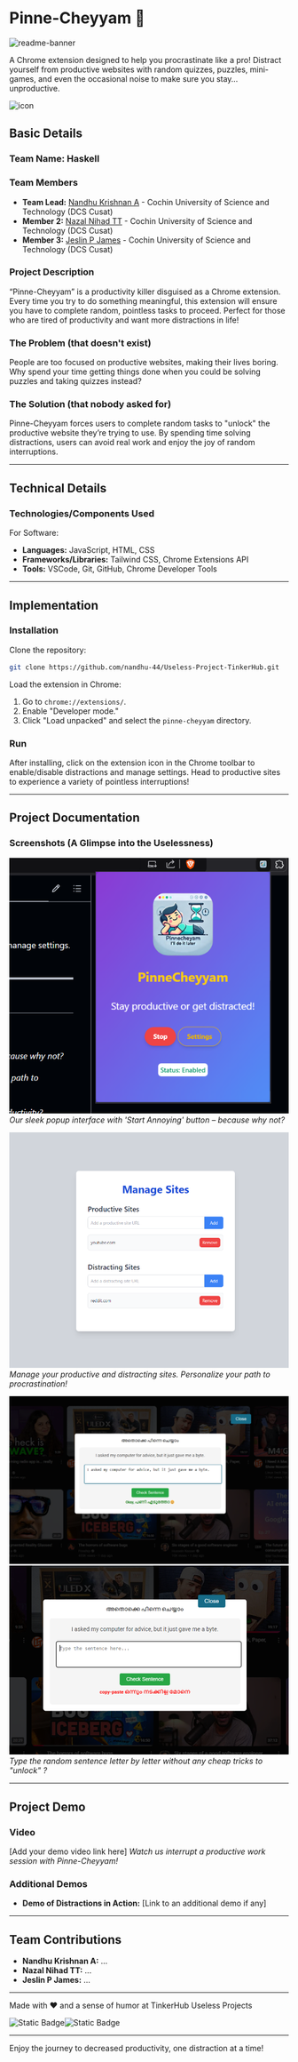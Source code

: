 <!-- <img width="1280" alt="readme-banner" src="https://github.com/user-attachments/assets/35332e92-44cb-425b-9dff-27bcf1023c6c"> -->

# **Pinne-Cheyyam** 🎯

![readme-banner](https://github.com/user-attachments/assets/35332e92-44cb-425b-9dff-27bcf1023c6c)

A Chrome extension designed to help you procrastinate like a pro! Distract yourself from productive websites with random quizzes, puzzles, mini-games, and even the occasional noise to make sure you stay… unproductive.

![icon](./pinne-cheyyam/icons/icon.png)

## Basic Details

### Team Name: Haskell

### Team Members

- **Team Lead:** [Nandhu Krishnan A](https://github.com/nandhu-44) - Cochin University of Science and Technology (DCS Cusat)
- **Member 2:** [Nazal Nihad TT](https://github.com/nazalnihad) - Cochin University of Science and Technology (DCS Cusat)
- **Member 3:** [Jeslin P James](https://github.com/jeslinpjames) - Cochin University of Science and Technology (DCS Cusat)

### Project Description

“Pinne-Cheyyam” is a productivity killer disguised as a Chrome extension. Every time you try to do something meaningful, this extension will ensure you have to complete random, pointless tasks to proceed. Perfect for those who are tired of productivity and want more distractions in life!

### The Problem (that doesn't exist)

People are too focused on productive websites, making their lives boring. Why spend your time getting things done when you could be solving puzzles and taking quizzes instead?

### The Solution (that nobody asked for)

Pinne-Cheyyam forces users to complete random tasks to "unlock" the productive website they’re trying to use. By spending time solving distractions, users can avoid real work and enjoy the joy of random interruptions.

---

## Technical Details

### Technologies/Components Used

For Software:

- **Languages:** JavaScript, HTML, CSS
- **Frameworks/Libraries:** Tailwind CSS, Chrome Extensions API
- **Tools:** VSCode, Git, GitHub, Chrome Developer Tools

---

## Implementation

### Installation

Clone the repository:

```bash
git clone https://github.com/nandhu-44/Useless-Project-TinkerHub.git
```

Load the extension in Chrome:

1. Go to `chrome://extensions/`.
2. Enable "Developer mode."
3. Click "Load unpacked" and select the `pinne-cheyyam` directory.

### Run

After installing, click on the extension icon in the Chrome toolbar to enable/disable distractions and manage settings. Head to productive sites to experience a variety of pointless interruptions!

---

## Project Documentation

### Screenshots (A Glimpse into the Uselessness)

![Popup Interface](demo/images/extension.png)
*Our sleek popup interface with 'Start Annoying' button – because why not?*

![Options Page](demo/images/settings.png)
*Manage your productive and distracting sites. Personalize your path to procrastination!*

![Quiz Distraction](demo/images/success.png)
![Quiz Distraction](demo/images/copy_paste.png)
*Type the random sentence letter by letter without any cheap tricks to "unlock" ?*

<!-- ### Diagrams

![Workflow](Add your workflow/architecture diagram here)
*A highly scientific workflow diagram explaining the pathway to ultimate procrastination.* -->

---

## Project Demo

### Video

[Add your demo video link here]
*Watch us interrupt a productive work session with Pinne-Cheyyam!*

### Additional Demos

- **Demo of Distractions in Action:** [Link to an additional demo if any]

---

## Team Contributions

- **Nandhu Krishnan A:** ...
- **Nazal Nihad TT:** ...
- **Jeslin P James:** ...

---

Made with ❤️ and a sense of humor at TinkerHub Useless Projects

![Static Badge](https://img.shields.io/badge/TinkerHub-24?color=%23000000&link=https%3A%2F%2Fwww.tinkerhub.org%2F)![Static Badge](https://img.shields.io/badge/UselessProject--24-24?link=https%3A%2F%2Fwww.tinkerhub.org%2Fevents%2FQ2Q1TQKX6Q%2FUseless%2520Projects)

---
Enjoy the journey to decreased productivity, one distraction at a time!

